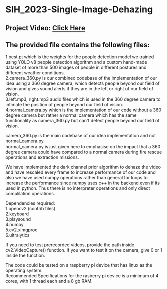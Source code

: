 # SIH_2023-Single-Image-Dehazing  

## Project Video: [Click Here](https://drive.google.com/file/d/1eCYnvHReuRdkymBJpMJQVNkQZkzI6PMI/view) 

## The provided file contains the following files:  

1.best.pt which is the weights for the people detection model we trained using YOLO v8 people detection algorithm and a custom hand-made dataset of more than 500 images of people in different postures and different weather conditions.  
2.camera_360.py is our combined codebase of the implementation of our idea using a 360 degree camera, which detects people beyond our field of vision and gives sound alerts if they are in the left or right of our field of vision.  
3.left.mp3, right.mp3 audio files which is used in the 360 degree camera to intimate the position of people beyond our field of vision.  
4.normal_camera.py which is the implementation of our code without a 360 degree camera but rather a normal camera which has the same functionality as camera_360.py but can't detect people beyond our field of vision.  

camera_360.py is the main codebase of our idea implementation and not normal_camera.py.  
normal_camera.py is just given here to emphasise on the impact that a 360 degree camera could have compared to a normal camera during fire rescue operations and extraction missions.  

We have implemented the dark channel prior algorithm to dehaze the video and have rescaled every frame to increase performance of our code and also we have used numpy operations rather than general for loops to increase the performance since numpy uses c++ in the backend even if its used in python. Thus there is no interpreter operations and only direct complilation operations.  

Dependencies required:  
1.opencv2 (contrib files)  
2.keyboard  
3.playsound  
4.numpy  
5.cv2.ximgproc  
6.ultralytics  

If you need to test prerecorded videos, provide the path inside cv2.VideoCapture() function. If you want to test it on the camera, give 0 or 1 inside the function.  

The code could be tested on a raspberry pi device that has linux as the operating system.  
Recommended Specifications for the rasberry pi device is a minimum of 4 cores, with 1 thread each and a 8 gb RAM.  
